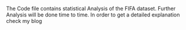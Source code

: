 The Code file contains statistical Analysis of the FIFA dataset.
Further Analysis will be done time to time.
In order to get a detailed explanation check my blog
